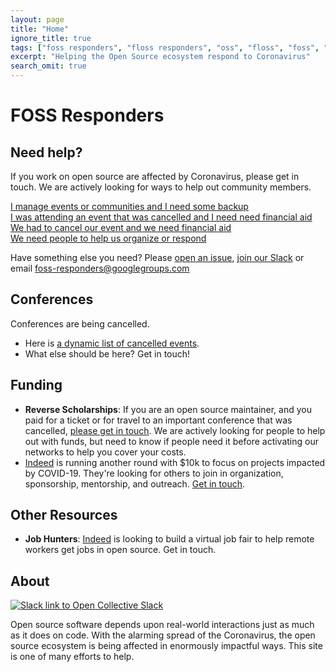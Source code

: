 ```yaml
---
layout: page
title: "Home"
ignore_title: true
tags: ["foss responders", "floss responders", "oss", "floss", "foss", "open source", "aid", "coronavirus", "covid-19", "opensource"]
excerpt: "Helping the Open Source ecosystem respond to Coronavirus"
search_omit: true
---
```


<h1 class="center">FOSS Responders</h1>
<h2 class="center">Need help?</h2>

If you work on open source are affected by Coronavirus, please get in touch. We are actively looking for ways to help out community members.

<div class="btn help">
  <a href="#">I manage events or communities and I need some backup</a>
</div>

<div class="btn help">
  <a href="#">I was attending an event that was cancelled and I need need financial aid</a>
</div>

<div class="btn help">
  <a href="#">We had to cancel our event and we need financial aid</a>
</div>

<div class="btn help">
  <a href="#">We need people to help us organize or respond</a>
</div>

Have something else you need? Please [open an issue](https://github.com/foss-responders/support-requests/issues/new), [join our Slack](https://slack.opencollective.com/#crisis-working-group) or email [foss-responders@googlegroups.com](mailto:foss-responders@googlegroups.com)

<h2 class="center">Conferences</h2>

Conferences are being cancelled.

- Here is [a dynamic list of cancelled events](https://airtable.com/shrETNURgXNrGWbd8/tblc49hMMykARebo8).
- What else should be here? Get in touch!


<h2 class="center">Funding</h2>

- **Reverse Scholarships**: If you are an open source maintainer, and you paid for a ticket or for travel to an important conference that was cancelled, [please get in touch](mailto:foss-responders@googlegroups.com). We are actively looking for people to help out with funds, but need to know if people need it before activating our networks to help you cover your costs.
- [Indeed](https://indeed.com) is running another round with $10k to focus on projects impacted by COVID-19. They're looking for others to join in organization, sponsorship, mentorship, and outreach. [Get in touch](mailto:foss-responders@googlegroups.com).

<h2 class="center">Other Resources</h2>

- **Job Hunters**: [Indeed](https://indeed.com) is looking to build a virtual job fair to help remote workers get jobs in open source. Get in touch.


<h2 class="center">About</h2>

<p class="center"><a href="https://slack.opencollective.com/#crisis-working-group"><img src="https://img.shields.io/badge/slack-open%20collective-blue" alt="Slack link to Open Collective Slack"/></a></p>

Open source software depends upon real-world interactions just as much as it does on code. With the alarming spread of the Coronavirus, the open source ecosystem is being affected in enormously impactful ways. This site is one of many efforts to help.

<!-- <h2 class="center">Announcements and Updates</h2>
<ul class="post-list">
{% for post in site.posts limit:10 %}
  <li><article><a href="{{ site.url }}{{ post.url }}"><div class="post-entry-title">{{ post.title }}</div> <span class="entry-date"><time datetime="{{ post.date | date_to_xmlschema }}">{{ post.date | date: "%B %d, %Y" }}</time></span>{% if post.excerpt %} <span class="excerpt">{{ post.excerpt | remove: '\[ ... \]' | remove: '\( ... \)' | markdownify | strip_html | strip_newlines | escape_once }}</span>{% endif %}</a></article></li>
{% endfor %}
</ul>
 -->
